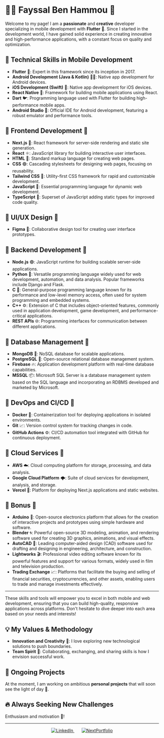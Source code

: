 # 👨‍💻 **Fayssal Ben Hammou** 💼

Welcome to my page! I am a **passionate** and **creative** developer specializing in mobile development with **Flutter** 🚀. Since I started in the development world, I have gained solid experience in creating innovative and high-performance applications, with a constant focus on quality and optimization.

## 🌟 **Technical Skills in Mobile Development**

- **Flutter** 💙: Expert in this framework since its inception in 2017.
- **Android Development (Java & Kotlin)** 🍎🤖: Native app development for Android devices.
- **iOS Development (Swift)** 🍏: Native app development for iOS devices.
- **React Native** 📱: Framework for building mobile applications using React.
- **Dart** 🐦: Programming language used with Flutter for building high-performance mobile apps.
- **Android Studio** 📱: Official IDE for Android development, featuring a robust emulator and performance tools.

## 🌟 **Frontend Development** 🌟

- **Next.js** 💙: React framework for server-side rendering and static site generation.
- **React** ⚛️: JavaScript library for building interactive user interfaces.
- **HTML** 🍎: Standard markup language for creating web pages.
- **CSS** 🟢: Cascading stylesheets for designing web pages, focusing on reusability.
- **Tailwind CSS** 🌈: Utility-first CSS framework for rapid and customizable development.
- **JavaScript** 🐳: Essential programming language for dynamic web development.
- **TypeScript** 📜: Superset of JavaScript adding static types for improved code quality.

## 🌟 **UI/UX Design** 🌟

- **Figma** 🎨: Collaborative design tool for creating user interface prototypes.

## 🌟 **Backend Development** 🌟

- **Node.js** 🟣: JavaScript runtime for building scalable server-side applications.
- **Python** 🐍: Versatile programming language widely used for web development, automation, and data analysis. Popular frameworks include Django and Flask.
- **C** 🔧: General-purpose programming language known for its performance and low-level memory access, often used for system programming and embedded systems.
- **C++** ⚙️: Extension of C that includes object-oriented features, commonly used in application development, game development, and performance-critical applications.
- **REST APIs** 🌐: Programming interfaces for communication between different applications.

## 🌟 **Database Management** 🌟

- **MongoDB** 🐬: NoSQL database for scalable applications.
- **PostgreSQL** 🐘: Open-source relational database management system.
- **Firebase** 🔥: Application development platform with real-time database capabilities.
- **MSSQL** 📦: Microsoft SQL Server is a database management system based on the SQL language and incorporating an RDBMS developed and marketed by Microsoft.

## 🌟 **DevOps and CI/CD** 🌟

- **Docker** 🐋: Containerization tool for deploying applications in isolated environments.
- **Git** 📈: Version control system for tracking changes in code.
- **GitHub Actions** ⚙️: CI/CD automation tool integrated with GitHub for continuous deployment.

## 🌟 **Cloud Services** 🌟

- **AWS** ☁️: Cloud computing platform for storage, processing, and data analysis.
- **Google Cloud Platform** 🌩️: Suite of cloud services for development, analysis, and storage.
- **Vercel** 🚀: Platform for deploying Next.js applications and static websites.

## 🌟 **Bonus** 🌟

- **Arduino** 🤖: Open-source electronics platform that allows for the creation of interactive projects and prototypes using simple hardware and software.
- **Blender** 🌀: Powerful open-source 3D modeling, animation, and rendering software used for creating 3D graphics, animations, and visual effects.
- **AutoCAD** 📐: Leading computer-aided design (CAD) software used for drafting and designing in engineering, architecture, and construction.
- **Lightworks** 🎬: Professional video editing software known for its powerful features and support for various formats, widely used in film and television production.
- **Trading Exchange** 📈: Platforms that facilitate the buying and selling of financial securities, cryptocurrencies, and other assets, enabling users to trade and manage investments effectively.

---

These skills and tools will empower you to excel in both mobile and web development, ensuring that you can build high-quality, responsive applications across platforms. Don't hesitate to dive deeper into each area based on your needs and interests!



## 💡 **My Values & Methodology**

- **Innovation and Creativity** 🎨: I love exploring new technological solutions to push boundaries.
- **Team Spirit** 🤝: Collaborating, exchanging, and sharing skills is how I envision successful work.

## 🚀 **Ongoing Projects**

At the moment, I am working on ambitious **personal projects** that will soon see the light of day 👀.

## 🔥 **Always Seeking New Challenges**

Enthusiasm and motivation 💪!

---

<p align="center">
  <a href="https://www.linkedin.com/in/fayssal-ben-hammou-835125115/">
    <img src="https://img.shields.io/badge/LinkedIn-%230077B5.svg?style=for-the-badge&logo=linkedin&logoColor=white&label=LinkedIn" alt="LinkedIn">
  </a>&nbsp;&nbsp;&nbsp;&nbsp;&nbsp; <!-- 5 espaces -->

  <a href="https://patassel.github.io/portfolio_web/">
    <img src="https://img.shields.io/badge/Portfolio-000000?style=for-the-badge&logo=web&logoColor=white&label=Next Js" alt="NextPortfolio">
  </a>
</p>




<!--
**patassel/patassel** is a ✨ _special_ ✨ repository because its `README.md` (this file) appears on your GitHub profile.

Here are some ideas to get you started:

- 🔭 I’m currently working on ...
- 🌱 I’m currently learning ...
- 👯 I’m looking to collaborate on ...
- 🤔 I’m looking for help with ...
- 💬 Ask me about ...
- 📫 How to reach me: ...
- 😄 Pronouns: ...
- ⚡ Fun fact: ...
-->
